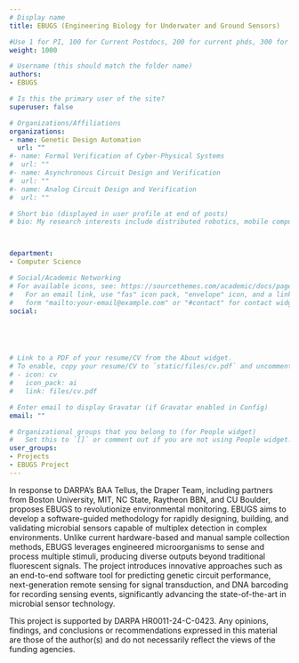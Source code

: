 ```yaml
---
# Display name
title: EBUGS (Engineering Biology for Underwater and Ground Sensors)

#Use 1 for PI, 100 for Current Postdocs, 200 for current phds, 300 for current masters, 400 for current undergrads, 800 for alum postdocs, 810 for alum phds, 820 for alum masters, and 830 for alum undergrads, 900 for tools, 1000 for projects, 900 for tools, 1000 for projects
weight: 1000

# Username (this should match the folder name)
authors:
- EBUGS

# Is this the primary user of the site?
superuser: false

# Organizations/Affiliations
organizations:
- name: Genetic Design Automation
  url: ""
#- name: Formal Verification of Cyber-Physical Systems
#  url: ""
#- name: Asynchronous Circuit Design and Verification
#  url: ""
#- name: Analog Circuit Design and Verification
#  url: ""

# Short bio (displayed in user profile at end of posts)
# bio: My research interests include distributed robotics, mobile computing and programmable matter.



department:
- Computer Science

# Social/Academic Networking
# For available icons, see: https://sourcethemes.com/academic/docs/page-builder/#icons
#   For an email link, use "fas" icon pack, "envelope" icon, and a link in the
#   form "mailto:your-email@example.com" or "#contact" for contact widget.
social:





# Link to a PDF of your resume/CV from the About widget.
# To enable, copy your resume/CV to `static/files/cv.pdf` and uncomment the lines below.
# - icon: cv
#   icon_pack: ai
#   link: files/cv.pdf

# Enter email to display Gravatar (if Gravatar enabled in Config)
email: ""

# Organizational groups that you belong to (for People widget)
#   Set this to `[]` or comment out if you are not using People widget.
user_groups:
- Projects
- EBUGS Project
---
```


In response to DARPA’s BAA Tellus, the Draper Team, including partners from Boston University, MIT, NC State, Raytheon BBN, and CU Boulder, proposes EBUGS to revolutionize environmental monitoring. EBUGS aims to develop a software-guided methodology for rapidly designing, building, and validating microbial sensors capable of multiplex detection in complex environments. Unlike current hardware-based and manual sample collection methods, EBUGS leverages engineered microorganisms to sense and process multiple stimuli, producing diverse outputs beyond traditional fluorescent signals. The project introduces innovative approaches such as an end-to-end software tool for predicting genetic circuit performance, next-generation remote sensing for signal transduction, and DNA barcoding for recording sensing events, significantly advancing the state-of-the-art in microbial sensor technology.

This project is supported by DARPA HR0011-24-C-0423. Any opinions, findings, and conclusions or recommendations expressed in this material are those of the author(s) and do not necessarily reflect the views of the funding agencies.

